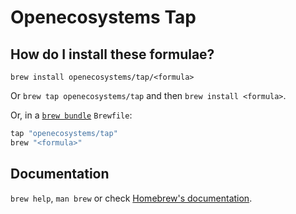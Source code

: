 # Openecosystems Tap

## How do I install these formulae?

`brew install openecosystems/tap/<formula>`

Or `brew tap openecosystems/tap` and then `brew install <formula>`.

Or, in a [`brew bundle`](https://github.com/Homebrew/homebrew-bundle) `Brewfile`:

```ruby
tap "openecosystems/tap"
brew "<formula>"
```

## Documentation

`brew help`, `man brew` or check [Homebrew's documentation](https://docs.brew.sh).
